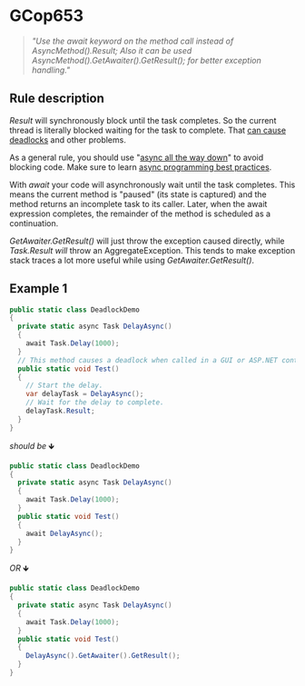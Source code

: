 ﻿# GCop653

> *"Use the await keyword on the method call instead of AsyncMethod().Result; Also it can be used AsyncMethod().GetAwaiter().GetResult(); for better exception handling."*


## Rule description
*Result* will synchronously block until the task completes. So the current thread is literally blocked waiting for the task to complete. That [can cause deadlocks](http://blog.stephencleary.com/2012/07/dont-block-on-async-code.html) and other problems.

As a general rule, you should use "[async all the way down](https://stackoverflow.com/questions/29808915/why-use-async-await-all-the-way-down)" to avoid blocking code. Make sure to learn [async programming best practices](https://msdn.microsoft.com/en-us/magazine/jj991977.aspx?f=255&MSPPError=-2147217396).

With *await* your code will asynchronously wait until the task completes. This means the current method is "paused" (its state is captured) and the method returns an incomplete task to its caller. Later, when the await expression completes, the remainder of the method is scheduled as a continuation.

*GetAwaiter.GetResult()* will just throw the exception caused directly, while *Task.Result will* throw an AggregateException. This tends to make exception stack traces a lot more useful while using *GetAwaiter.GetResult()*.
## Example 1
```csharp
public static class DeadlockDemo
{
  private static async Task DelayAsync()
  {
    await Task.Delay(1000);
  }
  // This method causes a deadlock when called in a GUI or ASP.NET context.
  public static void Test()
  {
    // Start the delay.
    var delayTask = DelayAsync();
    // Wait for the delay to complete.
    delayTask.Result;
  }
}
```
*should be* 🡻

```csharp
public static class DeadlockDemo
{
  private static async Task DelayAsync()
  {
    await Task.Delay(1000);
  }
  public static void Test()
  {
    await DelayAsync();
  }
}
```
*OR* 🡻
```csharp
public static class DeadlockDemo
{
  private static async Task DelayAsync()
  {
    await Task.Delay(1000);
  }
  public static void Test()
  {
    DelayAsync().GetAwaiter().GetResult();
  }
}
```


